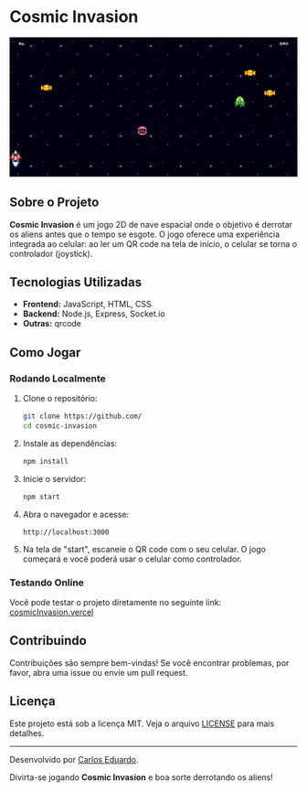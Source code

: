 # Cosmic Invasion
![Em Jogo](./public/Screenshot/in_game.png)

## Sobre o Projeto
**Cosmic Invasion** é um jogo 2D de nave espacial onde o objetivo é derrotar os aliens antes que o tempo se esgote. O jogo oferece uma experiência integrada ao celular: ao ler um QR code na tela de início, o celular se torna o controlador (joystick).

## Tecnologias Utilizadas
- **Frontend:** JavaScript, HTML, CSS
- **Backend:** Node.js, Express, Socket.io
- **Outras:** qrcode

## Como Jogar
### Rodando Localmente
1. Clone o repositório:
   ```bash
   git clone https://github.com/
   cd cosmic-invasion
   ```

2. Instale as dependências:
   ```bash
   npm install
   ```

3. Inicie o servidor:
   ```bash
   npm start
   ```

4. Abra o navegador e acesse:
   ```
   http://localhost:3000
   ```

5. Na tela de "start", escaneie o QR code com o seu celular. O jogo começará e você poderá usar o celular como controlador.

### Testando Online
Você pode testar o projeto diretamente no seguinte link: [cosmicInvasion.vercel](https://cosmicInvasion.vercel)

## Contribuindo
Contribuições são sempre bem-vindas! Se você encontrar problemas, por favor, abra uma issue ou envie um pull request.

## Licença
Este projeto está sob a licença MIT. Veja o arquivo [LICENSE](./LICENSE) para mais detalhes.

---

Desenvolvido por [Carlos Eduardo](https://github.com/CarlosEduts).

Divirta-se jogando **Cosmic Invasion** e boa sorte derrotando os aliens!
